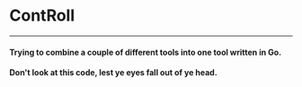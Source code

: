 # ContRoll
------
#### Trying to combine a couple of different tools into one tool written in Go. 

#### Don't look at this code, lest ye eyes fall out of ye head.